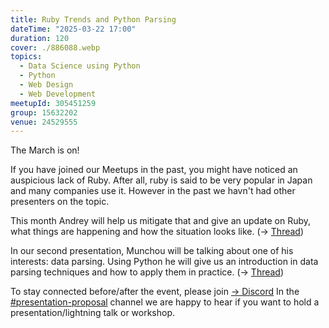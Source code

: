 ```yaml
---
title: Ruby Trends and Python Parsing
dateTime: "2025-03-22 17:00"
duration: 120
cover: ./886088.webp
topics:
  - Data Science using Python
  - Python
  - Web Design
  - Web Development
meetupId: 305451259
group: 15632202
venue: 24529555
---
```


The March is on!

If you have joined our Meetups in the past, you might have noticed an auspicious lack of Ruby. After all, ruby is said to be very popular in Japan and many companies use it. However in the past we havn't had other presenters on the topic.

This month Andrey will help us mitigate that and give an update on Ruby, what things are happening and how the situation looks like.
(→ [Thread](https://discord.com/channels/1034792577293094972/1315162797805670431))

In our second presentation, Munchou will be talking about one of his interests: data parsing. Using Python he will give us an introduction in data parsing techniques and how to apply them in practice. (→ [Thread](https://discord.com/channels/1034792577293094972/1314963744706658375))

To stay connected before/after the event, please join [→ Discord](https://owddm.com/discord)
In the [#presentation-proposal](https://discord.com/channels/1034792577293094972/1034862103653257306) channel we are happy to hear if you want to hold a presentation/lightning talk or workshop.
